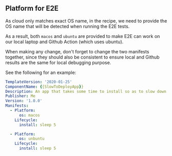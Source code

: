 ## Platform for E2E
As cloud only matches exact OS name, in the recipe, we need to provide the OS name that will be detected when running 
the E2E tests.

As a result, both `macos` and `ubuntu` are provided to make E2E can work on our local laptop and Github Action 
(which uses ubuntu).

When making any change, don't forget to change the two manifests together, since they should also be consistent to 
ensure local and Github results are the same for local debugging purpose. 

See the following for an example:

```yaml
TemplateVersion: '2020-01-25'
ComponentName: {{SlowToDeployApp}}
Description: An app that takes some time to install so as to slow down deployments
Publisher: Me
Version: '1.0.0'
Manifests:
  - Platform:
      os: macos
    Lifecycle:
      install: sleep 5

  - Platform:
      os: unbuntu
    Lifecycle:
      install: sleep 5
```
